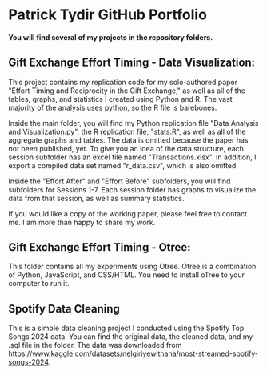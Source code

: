 # Patrick Tydir GitHub Portfolio

#### You will find several of my projects in the repository folders.

## Gift Exchange Effort Timing - Data Visualization:
This project contains my replication code for my solo-authored paper "Effort Timing and Reciprocity in the Gift Exchange," as well as all of the tables, graphs, and statistics I created using Python and R. The vast majority of the analysis uses python, so the R file is barebones.  

Inside the main folder, you will find my Python replication file "Data Analysis and Visualization.py", the R replication file, "stats.R", as well as all of the aggregate graphs and tables. 
The data is omitted because the paper has not been published, yet. To give you an idea of the data structure, each session subfolder has an excel file named "Transactions.xlsx". In addition, I export a compiled data set named "r_data.csv", which is also omitted.

Inside the "Effort After" and "Effort Before" subfolders, you will find subfolders for Sessions 1-7. Each session folder has graphs to visualize the data from that session, as well as summary statistics. 

If you would like a copy of the working paper, please feel free to contact me. I am more than happy to share my work.

## Gift Exchange Effort Timing - Otree:
This folder contains all my experiments using Otree. Otree is a combination of Python, JavaScript, and CSS/HTML. You need to install oTree to your computer to run it.

## Spotify Data Cleaning

This is a simple data cleaning project I conducted using the Spotify Top Songs 2024 data. You can find the original data, the cleaned data, and my .sql file in the folder. The data was downloaded from https://www.kaggle.com/datasets/nelgiriyewithana/most-streamed-spotify-songs-2024.

